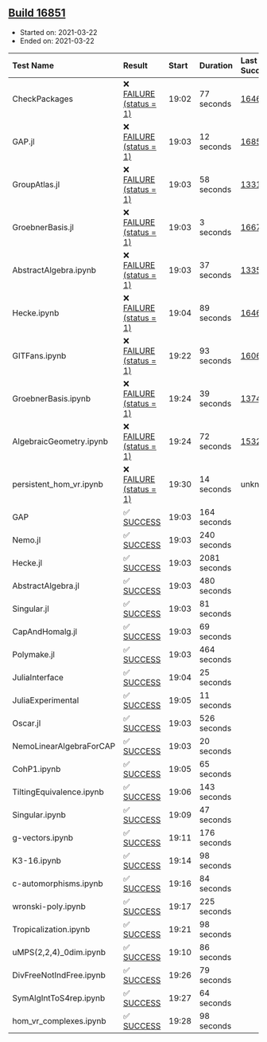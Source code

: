## [Build 16851](https://oscarci.mathematik.uni-kl.de/job/oscar/16851/)

* Started on: 2021-03-22
* Ended on: 2021-03-22

| Test Name    | Result | Start | Duration | Last Success | First Failure |
|:-------------|:-------|:------|:---------|:-------------|:--------------|
| CheckPackages | ❌ [FAILURE (status = 1)](https://oscarci.mathematik.uni-kl.de/job/oscar/16851/artifact/logs/build-16851/CheckPackages.log) | 19:02 | 77 seconds | [16463](https://oscarci.mathematik.uni-kl.de/job/oscar/16463/) | [16464](https://oscarci.mathematik.uni-kl.de/job/oscar/16464/) |
| GAP.jl | ❌ [FAILURE (status = 1)](https://oscarci.mathematik.uni-kl.de/job/oscar/16851/artifact/logs/build-16851/GAP.jl.log) | 19:03 | 12 seconds | [16850](https://oscarci.mathematik.uni-kl.de/job/oscar/16850/) | [16851](https://oscarci.mathematik.uni-kl.de/job/oscar/16851/) |
| GroupAtlas.jl | ❌ [FAILURE (status = 1)](https://oscarci.mathematik.uni-kl.de/job/oscar/16851/artifact/logs/build-16851/GroupAtlas.jl.log) | 19:03 | 58 seconds | [13311](https://oscarci.mathematik.uni-kl.de/job/oscar/13311/) | [13312](https://oscarci.mathematik.uni-kl.de/job/oscar/13312/) |
| GroebnerBasis.jl | ❌ [FAILURE (status = 1)](https://oscarci.mathematik.uni-kl.de/job/oscar/16851/artifact/logs/build-16851/GroebnerBasis.jl.log) | 19:03 | 3 seconds | [16676](https://oscarci.mathematik.uni-kl.de/job/oscar/16676/) | [16677](https://oscarci.mathematik.uni-kl.de/job/oscar/16677/) |
| AbstractAlgebra.ipynb | ❌ [FAILURE (status = 1)](https://oscarci.mathematik.uni-kl.de/job/oscar/16851/artifact/logs/build-16851/AbstractAlgebra.ipynb.log) | 19:03 | 37 seconds | [13355](https://oscarci.mathematik.uni-kl.de/job/oscar/13355/) | [13356](https://oscarci.mathematik.uni-kl.de/job/oscar/13356/) |
| Hecke.ipynb | ❌ [FAILURE (status = 1)](https://oscarci.mathematik.uni-kl.de/job/oscar/16851/artifact/logs/build-16851/Hecke.ipynb.log) | 19:04 | 89 seconds | [16463](https://oscarci.mathematik.uni-kl.de/job/oscar/16463/) | [16464](https://oscarci.mathematik.uni-kl.de/job/oscar/16464/) |
| GITFans.ipynb | ❌ [FAILURE (status = 1)](https://oscarci.mathematik.uni-kl.de/job/oscar/16851/artifact/logs/build-16851/GITFans.ipynb.log) | 19:22 | 93 seconds | [16068](https://oscarci.mathematik.uni-kl.de/job/oscar/16068/) | [16069](https://oscarci.mathematik.uni-kl.de/job/oscar/16069/) |
| GroebnerBasis.ipynb | ❌ [FAILURE (status = 1)](https://oscarci.mathematik.uni-kl.de/job/oscar/16851/artifact/logs/build-16851/GroebnerBasis.ipynb.log) | 19:24 | 39 seconds | [13748](https://oscarci.mathematik.uni-kl.de/job/oscar/13748/) | [13749](https://oscarci.mathematik.uni-kl.de/job/oscar/13749/) |
| AlgebraicGeometry.ipynb | ❌ [FAILURE (status = 1)](https://oscarci.mathematik.uni-kl.de/job/oscar/16851/artifact/logs/build-16851/AlgebraicGeometry.ipynb.log) | 19:24 | 72 seconds | [15322](https://oscarci.mathematik.uni-kl.de/job/oscar/15322/) | [15323](https://oscarci.mathematik.uni-kl.de/job/oscar/15323/) |
| persistent_hom_vr.ipynb | ❌ [FAILURE (status = 1)](https://oscarci.mathematik.uni-kl.de/job/oscar/16851/artifact/logs/build-16851/persistent_hom_vr.ipynb.log) | 19:30 | 14 seconds | unknown | unknown |
| GAP | ✅ [SUCCESS](https://oscarci.mathematik.uni-kl.de/job/oscar/16851/artifact/logs/build-16851/GAP.log) | 19:03 | 164 seconds |  |  |
| Nemo.jl | ✅ [SUCCESS](https://oscarci.mathematik.uni-kl.de/job/oscar/16851/artifact/logs/build-16851/Nemo.jl.log) | 19:03 | 240 seconds |  |  |
| Hecke.jl | ✅ [SUCCESS](https://oscarci.mathematik.uni-kl.de/job/oscar/16851/artifact/logs/build-16851/Hecke.jl.log) | 19:03 | 2081 seconds |  |  |
| AbstractAlgebra.jl | ✅ [SUCCESS](https://oscarci.mathematik.uni-kl.de/job/oscar/16851/artifact/logs/build-16851/AbstractAlgebra.jl.log) | 19:03 | 480 seconds |  |  |
| Singular.jl | ✅ [SUCCESS](https://oscarci.mathematik.uni-kl.de/job/oscar/16851/artifact/logs/build-16851/Singular.jl.log) | 19:03 | 81 seconds |  |  |
| CapAndHomalg.jl | ✅ [SUCCESS](https://oscarci.mathematik.uni-kl.de/job/oscar/16851/artifact/logs/build-16851/CapAndHomalg.jl.log) | 19:03 | 69 seconds |  |  |
| Polymake.jl | ✅ [SUCCESS](https://oscarci.mathematik.uni-kl.de/job/oscar/16851/artifact/logs/build-16851/Polymake.jl.log) | 19:03 | 464 seconds |  |  |
| JuliaInterface | ✅ [SUCCESS](https://oscarci.mathematik.uni-kl.de/job/oscar/16851/artifact/logs/build-16851/JuliaInterface.log) | 19:04 | 25 seconds |  |  |
| JuliaExperimental | ✅ [SUCCESS](https://oscarci.mathematik.uni-kl.de/job/oscar/16851/artifact/logs/build-16851/JuliaExperimental.log) | 19:05 | 11 seconds |  |  |
| Oscar.jl | ✅ [SUCCESS](https://oscarci.mathematik.uni-kl.de/job/oscar/16851/artifact/logs/build-16851/Oscar.jl.log) | 19:03 | 526 seconds |  |  |
| NemoLinearAlgebraForCAP | ✅ [SUCCESS](https://oscarci.mathematik.uni-kl.de/job/oscar/16851/artifact/logs/build-16851/NemoLinearAlgebraForCAP.log) | 19:03 | 20 seconds |  |  |
| CohP1.ipynb | ✅ [SUCCESS](https://oscarci.mathematik.uni-kl.de/job/oscar/16851/artifact/logs/build-16851/CohP1.ipynb.log) | 19:05 | 65 seconds |  |  |
| TiltingEquivalence.ipynb | ✅ [SUCCESS](https://oscarci.mathematik.uni-kl.de/job/oscar/16851/artifact/logs/build-16851/TiltingEquivalence.ipynb.log) | 19:06 | 143 seconds |  |  |
| Singular.ipynb | ✅ [SUCCESS](https://oscarci.mathematik.uni-kl.de/job/oscar/16851/artifact/logs/build-16851/Singular.ipynb.log) | 19:09 | 47 seconds |  |  |
| g-vectors.ipynb | ✅ [SUCCESS](https://oscarci.mathematik.uni-kl.de/job/oscar/16851/artifact/logs/build-16851/g-vectors.ipynb.log) | 19:11 | 176 seconds |  |  |
| K3-16.ipynb | ✅ [SUCCESS](https://oscarci.mathematik.uni-kl.de/job/oscar/16851/artifact/logs/build-16851/K3-16.ipynb.log) | 19:14 | 98 seconds |  |  |
| c-automorphisms.ipynb | ✅ [SUCCESS](https://oscarci.mathematik.uni-kl.de/job/oscar/16851/artifact/logs/build-16851/c-automorphisms.ipynb.log) | 19:16 | 84 seconds |  |  |
| wronski-poly.ipynb | ✅ [SUCCESS](https://oscarci.mathematik.uni-kl.de/job/oscar/16851/artifact/logs/build-16851/wronski-poly.ipynb.log) | 19:17 | 225 seconds |  |  |
| Tropicalization.ipynb | ✅ [SUCCESS](https://oscarci.mathematik.uni-kl.de/job/oscar/16851/artifact/logs/build-16851/Tropicalization.ipynb.log) | 19:21 | 98 seconds |  |  |
| uMPS(2,2,4)_0dim.ipynb | ✅ [SUCCESS](https://oscarci.mathematik.uni-kl.de/job/oscar/16851/artifact/logs/build-16851/uMPS-2-2-4-_0dim.ipynb.log) | 19:10 | 86 seconds |  |  |
| DivFreeNotIndFree.ipynb | ✅ [SUCCESS](https://oscarci.mathematik.uni-kl.de/job/oscar/16851/artifact/logs/build-16851/DivFreeNotIndFree.ipynb.log) | 19:26 | 79 seconds |  |  |
| SymAlgIntToS4rep.ipynb | ✅ [SUCCESS](https://oscarci.mathematik.uni-kl.de/job/oscar/16851/artifact/logs/build-16851/SymAlgIntToS4rep.ipynb.log) | 19:27 | 64 seconds |  |  |
| hom_vr_complexes.ipynb | ✅ [SUCCESS](https://oscarci.mathematik.uni-kl.de/job/oscar/16851/artifact/logs/build-16851/hom_vr_complexes.ipynb.log) | 19:28 | 98 seconds |  |  |
